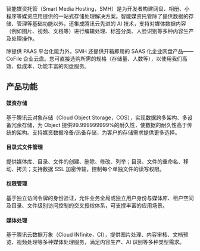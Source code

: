 

智能媒资托管（Smart Media Hosting，SMH）是为开发者构建网盘、相册、小程序等媒资应用提供的一站式存储处理解决方案。智能媒资托管除了提供数据的存储、管理等基础功能以外，还集成腾讯云先进的 AI 技术，支持对媒体数据内容（例如图片、视频、文档等）进行编辑处理、标签分类、人脸识别等多种内容生产及处理操作。

除提供 PAAS 平台化能力外，SMH 还提供开箱即用的 SAAS 化企业网盘产品——CoFile 企业云盘。您可直接选购所需的规格（存储量、人数等），以使用我们高效、低成本、功能丰富的网盘服务。

## 产品功能

#### 媒资存储

基于腾讯云对象存储（Cloud Object Storage，COS），实现数据跨多架构、多设备冗余存储，为 Object 提供99.999999999%的耐久性，使数据的耐久性高于传统的架构。支持媒资数据冷备/热备存储，为客户的存储需求提供更多选择。

#### 目录式文件管理

提供媒体库、目录、文件的创建、删除、修改、列举；目录、文件的重命名、移动、拷贝；支持数据 SSL 加密传输，控制每个单独文件的读写权限。

#### 权限管理

基于独立访问令牌的身份验证，允许业务全局或独立用户身份与媒体库、租户空间及目录、文件级别访问控制的交叉授权体系，可支撑丰富的应用场景。

#### 媒体处理

基于腾讯云数据万象（Cloud INfinite，CI），提供图片处理、内容审核、文档预览、视频处理等多种媒体处理服务，满足内容生产、AI 识别等多种类型需求。
